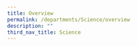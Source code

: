 ```yaml
---
title: Overview
permalink: /departments/Science/overview
description: ""
third_nav_title: Science
---
```

